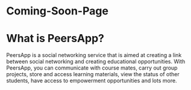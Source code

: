 # Coming-Soon-Page

<h1>What is PeersApp?</h1>
PeersApp is a social networking service that is aimed at creating a link between social
networking and creating educational opportunities. With PeersApp, you can communicate with course mates,
carry out group projects, store and access learning materials, view the status of other students, have access to empowerment opportunities and lots more.
